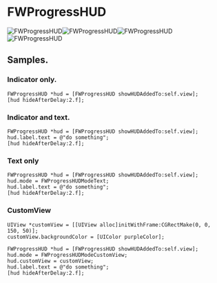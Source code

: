 # FWProgressHUD
![FWProgressHUD](https://github.com/FSilver/FWProgressHUD/blob/master/1.png)![FWProgressHUD](https://github.com/FSilver/FWProgressHUD/blob/master/2.png)![FWProgressHUD](https://github.com/FSilver/FWProgressHUD/blob/master/3.png)![FWProgressHUD](https://github.com/FSilver/FWProgressHUD/blob/master/5.png)
## Samples.
### Indicator only.
    FWProgressHUD *hud = [FWProgressHUD showHUDAddedTo:self.view];
    [hud hideAfterDelay:2.f];
### Indicator and text.
    FWProgressHUD *hud = [FWProgressHUD showHUDAddedTo:self.view];
    hud.label.text = @"do something";
    [hud hideAfterDelay:2.f];
### Text only
    FWProgressHUD *hud = [FWProgressHUD showHUDAddedTo:self.view];
    hud.mode = FWProgressHUDModeText;
    hud.label.text = @"do something";
    [hud hideAfterDelay:2.f];
### CustomView
    UIView *customView = [[UIView alloc]initWithFrame:CGRectMake(0, 0, 150, 50)];
    customView.backgroundColor = [UIColor purpleColor];
            
    FWProgressHUD *hud = [FWProgressHUD showHUDAddedTo:self.view];
    hud.mode = FWProgressHUDModeCustomView;
    hud.customView = customView;
    hud.label.text = @"do something";
    [hud hideAfterDelay:2.f];    
